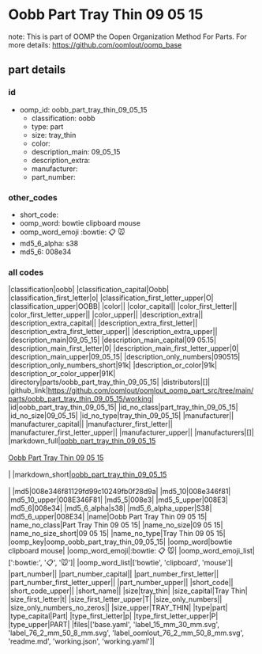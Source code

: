 # Oobb Part Tray Thin 09 05 15  

note: This is part of OOMP the Oopen Organization Method For Parts. For more details: https://github.com/oomlout/oomp_base

##  part details





### id
* oomp_id: oobb_part_tray_thin_09_05_15
  * classification: oobb
  * type: part
  * size: tray_thin
  * color: 
  * description_main: 09_05_15
  * description_extra: 
  * manufacturer: 
  * part_number: 

### other_codes
* short_code: 
* oomp_word: bowtie clipboard mouse
* oomp_word_emoji :bowtie: :clipboard: :mouse:
* md5_6_alpha: s38
* md5_6: 008e34

### all codes 
|classification|oobb|
|classification_capital|Oobb|
|classification_first_letter|o|
|classification_first_letter_upper|O|
|classification_upper|OOBB|
|color||
|color_capital||
|color_first_letter||
|color_first_letter_upper||
|color_upper||
|description_extra||
|description_extra_capital||
|description_extra_first_letter||
|description_extra_first_letter_upper||
|description_extra_upper||
|description_main|09_05_15|
|description_main_capital|09 05.15|
|description_main_first_letter|0|
|description_main_first_letter_upper|0|
|description_main_upper|09_05_15|
|description_only_numbers|090515|
|description_only_numbers_short|91k|
|description_or_color|91k|
|description_or_color_upper|91K|
|directory|parts/oobb_part_tray_thin_09_05_15|
|distributors|[]|
|github_link|https://github.com/oomlout/oomlout_oomp_part_src/tree/main/parts/oobb_part_tray_thin_09_05_15/working|
|id|oobb_part_tray_thin_09_05_15|
|id_no_class|part_tray_thin_09_05_15|
|id_no_size|09_05_15|
|id_no_type|tray_thin_09_05_15|
|manufacturer||
|manufacturer_capital||
|manufacturer_first_letter||
|manufacturer_first_letter_upper||
|manufacturer_upper||
|manufacturers|[]|
|markdown_full|[oobb_part_tray_thin_09_05_15](https://github.com/oomlout/oomlout_oomp_part_src/tree/main/parts/oobb_part_tray_thin_09_05_15/working)<br>[](https://github.com/oomlout/oomlout_oomp_part_src/tree/main/parts/oobb_part_tray_thin_09_05_15/working)<br>[Oobb Part Tray Thin 09 05 15](https://github.com/oomlout/oomlout_oomp_part_src/tree/main/parts/oobb_part_tray_thin_09_05_15/working)<br><br>|
|markdown_short|[oobb_part_tray_thin_09_05_15](https://github.com/oomlout/oomlout_oomp_part_src/tree/main/parts/oobb_part_tray_thin_09_05_15/working)<br><br>|
|md5|008e346f81129fd99c10249fb0f28d9a|
|md5_10|008e346f81|
|md5_10_upper|008E346F81|
|md5_5|008e3|
|md5_5_upper|008E3|
|md5_6|008e34|
|md5_6_alpha|s38|
|md5_6_alpha_upper|S38|
|md5_6_upper|008E34|
|name|Oobb Part Tray Thin 09 05 15|
|name_no_class|Part Tray Thin 09 05 15|
|name_no_size|09 05 15|
|name_no_size_short|09 05 15|
|name_no_type|Tray Thin 09 05 15|
|oomp_key|oomp_oobb_part_tray_thin_09_05_15|
|oomp_word|bowtie clipboard mouse|
|oomp_word_emoji|:bowtie: :clipboard: :mouse:|
|oomp_word_emoji_list|[':bowtie:', ':clipboard:', ':mouse:']|
|oomp_word_list|['bowtie', 'clipboard', 'mouse']|
|part_number||
|part_number_capital||
|part_number_first_letter||
|part_number_first_letter_upper||
|part_number_upper||
|short_code||
|short_code_upper||
|short_name||
|size|tray_thin|
|size_capital|Tray Thin|
|size_first_letter|t|
|size_first_letter_upper|T|
|size_only_numbers||
|size_only_numbers_no_zeros||
|size_upper|TRAY_THIN|
|type|part|
|type_capital|Part|
|type_first_letter|p|
|type_first_letter_upper|P|
|type_upper|PART|
|files|['base.yaml', 'label_15_mm_30_mm.svg', 'label_76_2_mm_50_8_mm.svg', 'label_oomlout_76_2_mm_50_8_mm.svg', 'readme.md', 'working.json', 'working.yaml']|
